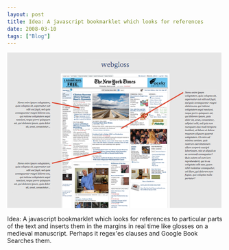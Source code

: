 ```yaml
---
layout: post
title: Idea: A javascript bookmarklet which looks for references
date: 2008-03-10
tags: ["Blog"]
---
```


![](k3Im6rfOq6e3f2jx4WGWJKmK_500.png)  

Idea: A javascript bookmarklet which looks for references to particular parts of the text and inserts them in the margins in real time like glosses on a medieval manuscript. Perhaps it regex'es clauses and Google Book Searches them.